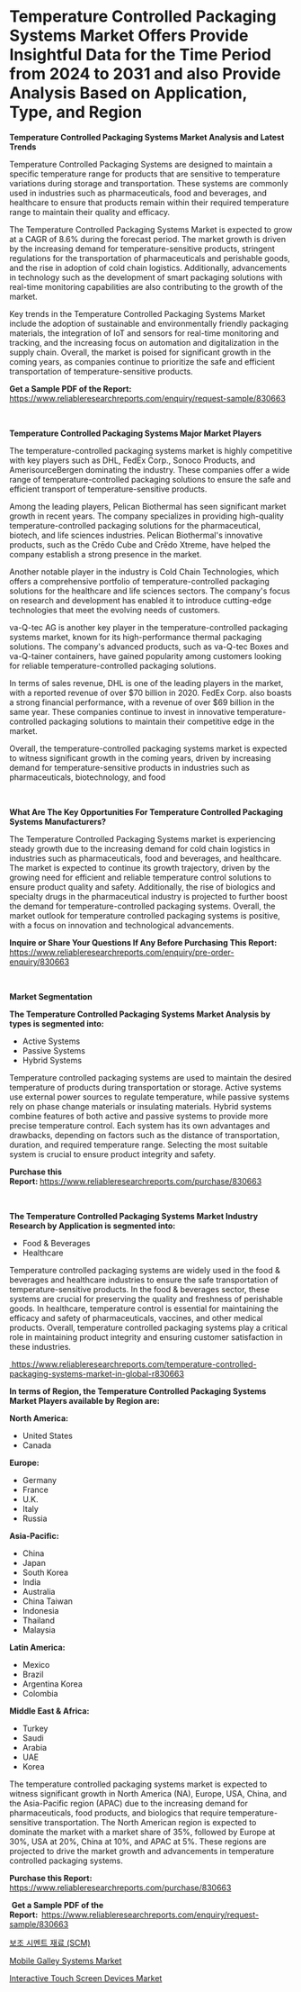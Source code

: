 <p><h1>Temperature Controlled Packaging Systems Market Offers Provide Insightful Data for the Time Period from 2024 to 2031 and also Provide Analysis Based on Application, Type, and Region</h1></p><p><strong>Temperature Controlled Packaging Systems Market Analysis and Latest Trends</strong></p>
<p><p>Temperature Controlled Packaging Systems are designed to maintain a specific temperature range for products that are sensitive to temperature variations during storage and transportation. These systems are commonly used in industries such as pharmaceuticals, food and beverages, and healthcare to ensure that products remain within their required temperature range to maintain their quality and efficacy.</p><p>The Temperature Controlled Packaging Systems Market is expected to grow at a CAGR of 8.6% during the forecast period. The market growth is driven by the increasing demand for temperature-sensitive products, stringent regulations for the transportation of pharmaceuticals and perishable goods, and the rise in adoption of cold chain logistics. Additionally, advancements in technology such as the development of smart packaging solutions with real-time monitoring capabilities are also contributing to the growth of the market.</p><p>Key trends in the Temperature Controlled Packaging Systems Market include the adoption of sustainable and environmentally friendly packaging materials, the integration of IoT and sensors for real-time monitoring and tracking, and the increasing focus on automation and digitalization in the supply chain. Overall, the market is poised for significant growth in the coming years, as companies continue to prioritize the safe and efficient transportation of temperature-sensitive products.</p></p>
<p><strong>Get a Sample PDF of the Report:&nbsp;</strong> <a href="https://www.reliableresearchreports.com/enquiry/request-sample/830663">https://www.reliableresearchreports.com/enquiry/request-sample/830663</a></p>
<p>&nbsp;</p>
<p><strong>Temperature Controlled Packaging Systems Major Market Players</strong></p>
<p><p>The temperature-controlled packaging systems market is highly competitive with key players such as DHL, FedEx Corp., Sonoco Products, and AmerisourceBergen dominating the industry. These companies offer a wide range of temperature-controlled packaging solutions to ensure the safe and efficient transport of temperature-sensitive products.</p><p>Among the leading players, Pelican Biothermal has seen significant market growth in recent years. The company specializes in providing high-quality temperature-controlled packaging solutions for the pharmaceutical, biotech, and life sciences industries. Pelican Biothermal's innovative products, such as the Crēdo Cube and Crēdo Xtreme, have helped the company establish a strong presence in the market.</p><p>Another notable player in the industry is Cold Chain Technologies, which offers a comprehensive portfolio of temperature-controlled packaging solutions for the healthcare and life sciences sectors. The company's focus on research and development has enabled it to introduce cutting-edge technologies that meet the evolving needs of customers.</p><p>va-Q-tec AG is another key player in the temperature-controlled packaging systems market, known for its high-performance thermal packaging solutions. The company's advanced products, such as va-Q-tec Boxes and va-Q-tainer containers, have gained popularity among customers looking for reliable temperature-controlled packaging solutions.</p><p>In terms of sales revenue, DHL is one of the leading players in the market, with a reported revenue of over $70 billion in 2020. FedEx Corp. also boasts a strong financial performance, with a revenue of over $69 billion in the same year. These companies continue to invest in innovative temperature-controlled packaging solutions to maintain their competitive edge in the market.</p><p>Overall, the temperature-controlled packaging systems market is expected to witness significant growth in the coming years, driven by increasing demand for temperature-sensitive products in industries such as pharmaceuticals, biotechnology, and food </p></p>
<p>&nbsp;</p>
<p><strong>What Are The Key Opportunities For Temperature Controlled Packaging Systems Manufacturers?</strong></p>
<p><p>The Temperature Controlled Packaging Systems market is experiencing steady growth due to the increasing demand for cold chain logistics in industries such as pharmaceuticals, food and beverages, and healthcare. The market is expected to continue its growth trajectory, driven by the growing need for efficient and reliable temperature control solutions to ensure product quality and safety. Additionally, the rise of biologics and specialty drugs in the pharmaceutical industry is projected to further boost the demand for temperature-controlled packaging systems. Overall, the market outlook for temperature controlled packaging systems is positive, with a focus on innovation and technological advancements.</p></p>
<p><strong>Inquire or Share Your Questions If Any Before Purchasing This Report:</strong> <a href="https://www.reliableresearchreports.com/enquiry/pre-order-enquiry/830663">https://www.reliableresearchreports.com/enquiry/pre-order-enquiry/830663</a></p>
<p>&nbsp;</p>
<p><strong>Market Segmentation</strong></p>
<p><strong>The Temperature Controlled Packaging Systems Market Analysis by types is segmented into:</strong></p>
<p><ul><li>Active Systems</li><li>Passive Systems</li><li>Hybrid Systems</li></ul></p>
<p><p>Temperature controlled packaging systems are used to maintain the desired temperature of products during transportation or storage. Active systems use external power sources to regulate temperature, while passive systems rely on phase change materials or insulating materials. Hybrid systems combine features of both active and passive systems to provide more precise temperature control. Each system has its own advantages and drawbacks, depending on factors such as the distance of transportation, duration, and required temperature range. Selecting the most suitable system is crucial to ensure product integrity and safety.</p></p>
<p><strong>Purchase this Report:&nbsp;</strong><a href="https://www.reliableresearchreports.com/purchase/830663">https://www.reliableresearchreports.com/purchase/830663</a></p>
<p>&nbsp;</p>
<p><strong>The Temperature Controlled Packaging Systems Market Industry Research by Application is segmented into:</strong></p>
<p><ul><li>Food & Beverages</li><li>Healthcare</li></ul></p>
<p><p>Temperature controlled packaging systems are widely used in the food & beverages and healthcare industries to ensure the safe transportation of temperature-sensitive products. In the food & beverages sector, these systems are crucial for preserving the quality and freshness of perishable goods. In healthcare, temperature control is essential for maintaining the efficacy and safety of pharmaceuticals, vaccines, and other medical products. Overall, temperature controlled packaging systems play a critical role in maintaining product integrity and ensuring customer satisfaction in these industries.</p></p>
<p><a href="https://www.reliableresearchreports.com/temperature-controlled-packaging-systems-market-in-global-r830663">&nbsp;https://www.reliableresearchreports.com/temperature-controlled-packaging-systems-market-in-global-r830663</a></p>
<p><strong>In terms of Region, the Temperature Controlled Packaging Systems Market Players available by Region are:</strong></p>
<p>
    <p> <strong> North America: </strong>
        <ul>
            <li>United States</li>
            <li>Canada</li>
        </ul>
        </p> 
    <p> <strong> Europe: </strong>
        <ul>
            <li>Germany</li>
            <li>France</li>
            <li>U.K.</li>
            <li>Italy</li>
            <li>Russia</li>
        </ul>
        </p> 
    <p> <strong> Asia-Pacific: </strong>
        <ul>
            <li>China</li>
            <li>Japan</li>
            <li>South Korea</li>
            <li>India</li>
            <li>Australia</li>
            <li>China Taiwan</li>
            <li>Indonesia</li>
            <li>Thailand</li>
            <li>Malaysia</li>
        </ul>
        </p> 
    <p> <strong> Latin America: </strong>
        <ul>
            <li>Mexico</li>
            <li>Brazil</li>
            <li>Argentina Korea</li>
            <li>Colombia</li>
        </ul>
        </p> 
    <p> <strong> Middle East & Africa: </strong>
        <ul>
            <li>Turkey</li>
            <li>Saudi</li>
            <li>Arabia</li>
            <li>UAE</li>
            <li>Korea</li>
        </ul>
    </p>
    </p>
<p><p>The temperature controlled packaging systems market is expected to witness significant growth in North America (NA), Europe, USA, China, and the Asia-Pacific region (APAC) due to the increasing demand for pharmaceuticals, food products, and biologics that require temperature-sensitive transportation. The North American region is expected to dominate the market with a market share of 35%, followed by Europe at 30%, USA at 20%, China at 10%, and APAC at 5%. These regions are projected to drive the market growth and advancements in temperature controlled packaging systems.</p></p>
<p><strong>Purchase this Report: </strong><a href="https://www.reliableresearchreports.com/purchase/830663">https://www.reliableresearchreports.com/purchase/830663</a></p>
<p>&nbsp;<strong>Get a Sample PDF of the Report:&nbsp;&nbsp;</strong><a href="https://www.reliableresearchreports.com/enquiry/request-sample/830663">https://www.reliableresearchreports.com/enquiry/request-sample/830663</a></p>
<p><strong></strong></p>
<p><p><a href="https://github.com/airdroplover110/Market-Research-Report-List-1/blob/main/757832697911.md">보조 시멘트 재료 (SCM)</a></p><p><a href="https://github.com/julyju69/Market-Research-Report-List-3/blob/main/mobile-galley-systems-market.md">Mobile Galley Systems Market</a></p><p><a href="https://view.publitas.com/reportprime-1/global-interactive-touch-screen-devices-industry-types-applications-market-players-regional-growth-analysis-and-future-scenarios-2024-2031/">Interactive Touch Screen Devices Market</a></p></p>